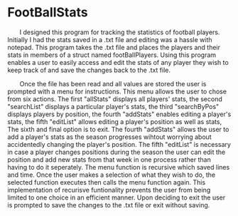 # FootBallStats
<p>&nbsp;&nbsp;&nbsp;&nbsp;&nbsp;&nbsp;&nbsp;I designed this program for tracking the statistics of football players. Initially I had the stats saved in a .txt file and editing was a hassle with notepad. This program takes the .txt file and places the players and their stats in members of a struct named footBallPlayers. Using this program enables a user to easily access and edit the stats of any player they wish to keep track of and save the changes back to the .txt file.</p>  
<p>&nbsp;&nbsp;&nbsp;&nbsp;&nbsp;&nbsp;&nbsp;Once the file has been read and all values are stored the user is prompted with a menu for instructions. This menu allows the user to chose from six actions. The first "allStats" displays all players' stats, the second "searchList" displays a particular player's stats, the third "searchByPos" displays players by position, the fourth "addStats" enables editing a player's stats, the fifth "editList" allows editing a player's position as well as stats, The sixth and final option is to exit. The fourth "addStats" allows the user to add a player's stats as the season progresses wihtout worrying about accidentedly changing the player's position. The fifth  "editList" is necessary in case a player changes positions during the season the user can edit the position and add new stats from that week in one process rather than having to do it seperately. The menu function is recursive which saved lines and time. Once the user makes a selection of what they wish to do, the selected function executes then calls the menu function again. This implementation of recurisve funtionality prevents the user from being limited to one choice in an efficient manner. Upon deciding to exit the user is prompted to save the changes to the .txt file or exit without saving.</p> 
 
